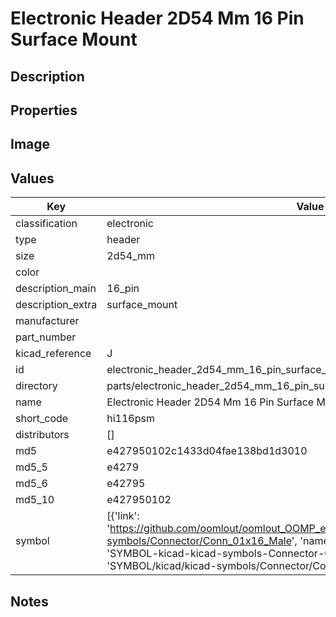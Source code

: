 # Electronic Header 2D54 Mm 16 Pin Surface Mount

## Description

## Properties


## Image


## Values

| Key | Value |
| --- | --- |
| classification | electronic |
| type | header |
| size | 2d54_mm |
| color |  |
| description_main | 16_pin |
| description_extra | surface_mount |
| manufacturer |  |
| part_number |  |
| kicad_reference | J |
| id | electronic_header_2d54_mm_16_pin_surface_mount |
| directory | parts/electronic_header_2d54_mm_16_pin_surface_mount |
| name | Electronic Header 2D54 Mm 16 Pin Surface Mount |
| short_code | hi116psm |
| distributors | [] |
| md5 | e427950102c1433d04fae138bd1d3010 |
| md5_5 | e4279 |
| md5_6 | e42795 |
| md5_10 | e427950102 |
| symbol | [{'link': 'https://github.com/oomlout/oomlout_OOMP_eda_V2/tree/main/SYMBOL/kicad/kicad-symbols/Connector/Conn_01x16_Male', 'name': 'Connector : Conn_01x16_Male', 'id': 'SYMBOL-kicad-kicad-symbols-Connector-Conn_01x16_Male', 'directory': 'SYMBOL/kicad/kicad-symbols/Connector/Conn_01x16_Male/'}] |

## Notes

